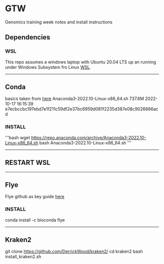 # GTW
Genomics training week notes and install instructions

## Dependencies
### WSL
This repo assumes a windows laptop with Ubuntu 20.04 LTS up an running under Windows Subsystem fro Linux [WSL](https://learn.microsoft.com/en-us/windows/wsl/install).


----

## Conda
basics taken from [here](https://gist.github.com/kauffmanes/5e74916617f9993bc3479f401dfec7da)
Anaconda3-2022.10-Linux-x86_64.sh	737.6M	2022-10-17 16:15:39	e7ecbccbc197ebd7e1f211c59df2e37bc6959d081f2235d387e08c9026666acd

### INSTALL
'''bash
wget https://repo.anaconda.com/archive/Anaconda3-2022.10-Linux-x86_64.sh
bash Anaconda3-2022.10-Linux-x86_64.sh
'''

----
## RESTART WSL
----

## Flye
Flye github as key guide [here](https://github.com/fenderglass/Flye/blob/flye/docs/INSTALL.md)

### INSTALL
conda install -c bioconda flye

----

## Kraken2
git clone https://github.com/DerrickWood/kraken2/
cd kraken2
bash install_kraken2.sh


